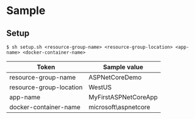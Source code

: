 # Sample

## Setup

```shell
$ sh setup.sh <resource-group-name> <resource-group-location> <app-name> <docker-container-name>
```

| Token | Sample value |
|---|---|
| resource-group-name | ASPNetCoreDemo |
| resource-group-location | WestUS |
| app-name | MyFirstASPNetCoreApp |
| docker-container-name | microsoft\aspnetcore |